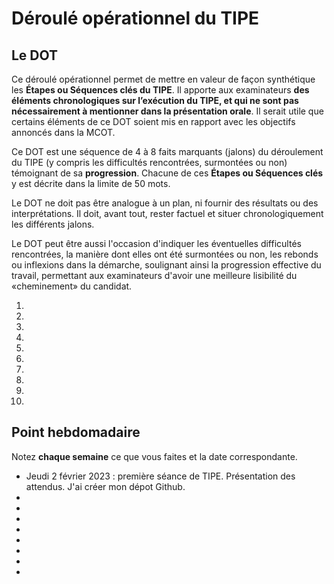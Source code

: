 # Déroulé opérationnel du TIPE

## Le DOT

Ce déroulé opérationnel permet de mettre en valeur de façon synthétique les **Étapes ou Séquences clés du TIPE**. Il apporte aux examinateurs **des éléments chronologiques sur l’exécution du TIPE, et qui ne sont pas nécessairement à mentionner dans la présentation orale**. Il serait utile que certains éléments de ce DOT soient mis en rapport avec les objectifs annoncés dans la MCOT.

Ce DOT est une séquence de 4 à 8 faits marquants (jalons) du déroulement du TIPE (y compris les difficultés rencontrées, surmontées ou non) témoignant de sa **progression**. Chacune de ces **Étapes ou Séquences clés** y est décrite dans la limite de 50 mots.

Le DOT ne doit pas être analogue à un plan, ni fournir des résultats ou des interprétations. Il doit, avant tout, rester factuel et situer chronologiquement les différents jalons.

Le DOT peut être aussi l'occasion d'indiquer les éventuelles difficultés rencontrées, la manière dont elles ont été surmontées ou non, les rebonds ou inflexions dans la démarche, soulignant ainsi la progression effective du travail, permettant aux examinateurs d'avoir une meilleure lisibilité du «cheminement» du candidat.

1. 
2. 
3. 
4. 
5. 
6. 
7. 
8. 
9. 
10. 

## Point hebdomadaire

Notez **chaque semaine** ce que vous faites et la date correspondante.

- Jeudi 2 février 2023 : première séance de TIPE. Présentation des attendus. J'ai créer mon dépot Github.
-
-
-
-
-
-
-
-

